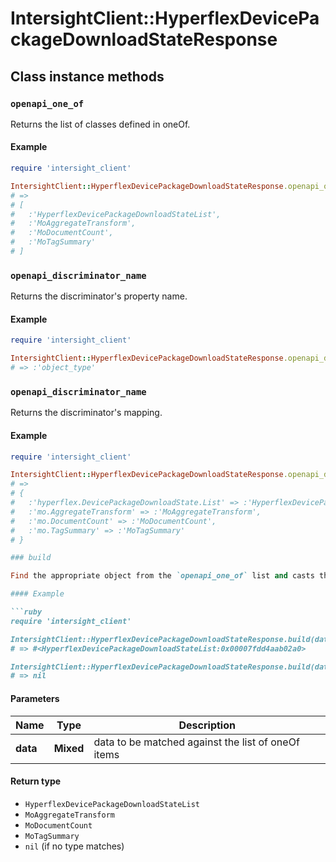 # IntersightClient::HyperflexDevicePackageDownloadStateResponse

## Class instance methods

### `openapi_one_of`

Returns the list of classes defined in oneOf.

#### Example

```ruby
require 'intersight_client'

IntersightClient::HyperflexDevicePackageDownloadStateResponse.openapi_one_of
# =>
# [
#   :'HyperflexDevicePackageDownloadStateList',
#   :'MoAggregateTransform',
#   :'MoDocumentCount',
#   :'MoTagSummary'
# ]
```

### `openapi_discriminator_name`

Returns the discriminator's property name.

#### Example

```ruby
require 'intersight_client'

IntersightClient::HyperflexDevicePackageDownloadStateResponse.openapi_discriminator_name
# => :'object_type'
```

### `openapi_discriminator_name`

Returns the discriminator's mapping.

#### Example

```ruby
require 'intersight_client'

IntersightClient::HyperflexDevicePackageDownloadStateResponse.openapi_discriminator_mapping
# =>
# {
#   :'hyperflex.DevicePackageDownloadState.List' => :'HyperflexDevicePackageDownloadStateList',
#   :'mo.AggregateTransform' => :'MoAggregateTransform',
#   :'mo.DocumentCount' => :'MoDocumentCount',
#   :'mo.TagSummary' => :'MoTagSummary'
# }

### build

Find the appropriate object from the `openapi_one_of` list and casts the data into it.

#### Example

```ruby
require 'intersight_client'

IntersightClient::HyperflexDevicePackageDownloadStateResponse.build(data)
# => #<HyperflexDevicePackageDownloadStateList:0x00007fdd4aab02a0>

IntersightClient::HyperflexDevicePackageDownloadStateResponse.build(data_that_doesnt_match)
# => nil
```

#### Parameters

| Name | Type | Description |
| ---- | ---- | ----------- |
| **data** | **Mixed** | data to be matched against the list of oneOf items |

#### Return type

- `HyperflexDevicePackageDownloadStateList`
- `MoAggregateTransform`
- `MoDocumentCount`
- `MoTagSummary`
- `nil` (if no type matches)

